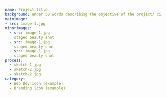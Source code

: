 ```yaml
---
name: Project title
background: under 50 words describing the objective of the project/ circumstances surrounding it (school/personal/freelance etc)
mainimage:
- src: image-1.jpg
minorimages:
  - src: image-1.jpg
    staged beauty shot
  - src: image-1.jpg
    staged beauty shot
  - src: image-1.jpg
    staged beauty shot
process:
  - sketch-1.jpg
  - sketch-2.jpg
  - sketch-2.jpg
category:
  - Web Dev icon (example)
  - Branding icon (example)
---
```

